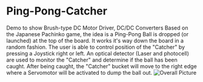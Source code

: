# Ping-Pong-Catcher
Demo to show Brush-type DC Motor Driver, DC/DC Converters
Based on the Japanese Pachinko game, the idea is a Ping-Pong Ball is dropped (or launched) at the top of the board.  It works it's way down the board in a random fashion.  The user is able to control position of the "Catcher" by pressing a Joystick right or left.  An optical detector (Laser and photocell) are used to monitor the "Catcher" and determine if the ball has been caught.  After being caught, the "Catcher" bucket will move to the right edge where a Servomotor will be activated to dump the ball out.
![Overall Picture](https://github.com/user-attachments/assets/425cdbbb-2e33-4404-84e8-334131e9e498)
